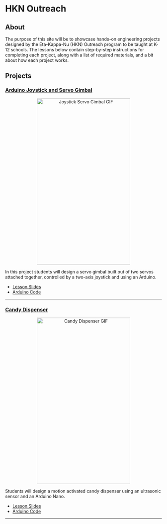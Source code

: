 # HKN Outreach

## About

The purpose of this site will be to showcase hands-on engineering projects designed by the Eta-Kappa-Nu (HKN) Outreach program to be taught at K-12 schools. The lessons below contain step-by-step instructions for completing each project, along with a list of required materials, and a bit about how each project works.

## Projects

### [Arduino Joystick and Servo Gimbal](https://ucsd-hkn-outreach.github.io/Website/projects/joystick-servo-gimbal)

<div style="text-align:center">
    <a href="https://ucsd-hkn-outreach.github.io/Website/projects/joystick-servo-gimbal">
        <img src="./media/joystick-servo-gimbal.gif" alt="Joystick Servo Gimbal GIF" width="300" height="533">
    </a>
</div>

In this project students will design a servo gimbal built out of two servos attached together, controlled by a two-axis joystick and using an Arduino.

- [Lesson Slides](https://docs.google.com/presentation/d/1xa9ZR1YFZFCqHjDvDPaTW2a0bgnuqINdz9AKl5xNVlo/edit?usp=sharing)
- [Arduino Code](https://docs.google.com/document/d/1TtQ4Z0I49ltHY8hGXvlrVdRJ5D9QkAirXSdvRepRYe0/edit?usp=sharing)

---

### [Candy Dispenser](https://ucsd-hkn-outreach.github.io/Website/projects/candy-dispenser)

<div style="text-align:center">
    <a href="https://ucsd-hkn-outreach.github.io/Website/projects/candy-dispenser">
        <img src="./media/candy-dispenser.gif" alt="Candy Dispenser GIF" width="300" height="533">
    </a>
</div>

Students will design a motion activated candy dispenser using an ultrasonic sensor and an Arduino Nano.

- [Lesson Slides](https://docs.google.com/presentation/d/1gMUBQHTuppBXgvps0FpxjrCzLTyeFV_O7UgtZworj2M/edit?usp=sharing)
- [Arduino Code](https://docs.google.com/document/d/1jGrgNw226EMBM-GMMv10Wqkjf-g7eO3Q8fcVcpR_Sto/edit?usp=sharing)

---
